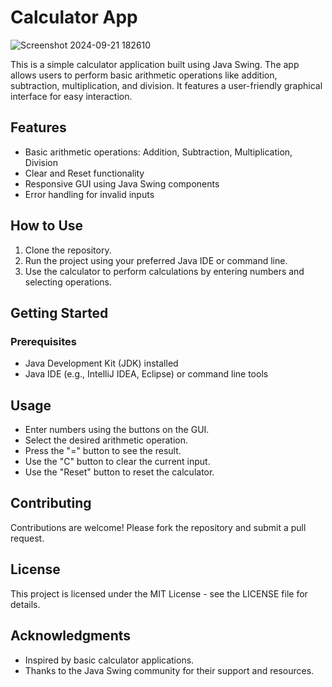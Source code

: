 # Calculator App
![Screenshot 2024-09-21 182610](https://github.com/user-attachments/assets/b19c73fc-71ef-42df-8949-1b20c502237d)

This is a simple calculator application built using Java Swing. The app allows users to perform basic arithmetic operations like addition, subtraction, multiplication, and division. It features a user-friendly graphical interface for easy interaction.

## Features

- Basic arithmetic operations: Addition, Subtraction, Multiplication, Division
- Clear and Reset functionality
- Responsive GUI using Java Swing components
- Error handling for invalid inputs

## How to Use

1. Clone the repository.
2. Run the project using your preferred Java IDE or command line.
3. Use the calculator to perform calculations by entering numbers and selecting operations.

## Getting Started

### Prerequisites

- Java Development Kit (JDK) installed
- Java IDE (e.g., IntelliJ IDEA, Eclipse) or command line tools

## Usage

- Enter numbers using the buttons on the GUI.
- Select the desired arithmetic operation.
- Press the "=" button to see the result.
- Use the "C" button to clear the current input.
- Use the "Reset" button to reset the calculator.

## Contributing

Contributions are welcome! Please fork the repository and submit a pull request.

## License

This project is licensed under the MIT License - see the LICENSE file for details.

## Acknowledgments

- Inspired by basic calculator applications.
- Thanks to the Java Swing community for their support and resources.

